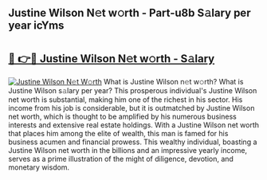## Justine Wilson N𝚎t w𝚘rth - Part-u8b S𝚊lary per year icYms

# <h2><a href="http://gc4j2j.nevu.top/?p=Justine+Wilson">🔗 👉🔴 Justine Wilson N𝚎t w𝚘rth - S𝚊lary</a></h2>

[![Justine Wilson N𝚎t W𝚘rth](https://i.imgur.com/Oavwk0R.jpeg)](http://gc4j2j.nevu.top/?p=Justine+Wilson)
What is Justine Wilson n𝚎t w𝚘rth? What is Justine Wilson s𝚊lary per year?
This prosperous individual's Justine Wilson net worth is substantial, making him one of the richest in his sector. His income from his job is considerable, but it is outmatched by Justine Wilson net worth, which is thought to be amplified by his numerous business interests and extensive real estate holdings. With a Justine Wilson net worth that places him among the elite of wealth, this man is famed for his business acumen and financial prowess. This wealthy individual, boasting a Justine Wilson net worth in the billions and an impressive yearly income, serves as a prime illustration of the might of diligence, devotion, and monetary wisdom.
